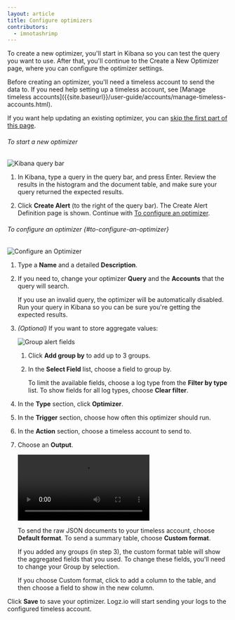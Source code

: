 ```yaml
---
layout: article
title: Configure optimizers
contributors:
  - imnotashrimp
---
```


To create a new optimizer, you'll start in Kibana so you can test the query you want to use. After that, you'll continue to the Create a New Optimizer page, where you can configure the optimizer settings.

<div class="info-box note">
  Before creating an optimizer, you'll need a timeless account to send the data to. If you need help setting up a timeless account, see [Manage timeless accounts]({{site.baseurl}}/user-guide/accounts/manage-timeless-accounts.html).
</div>

If you want help updating an existing optimizer, you can [skip the first part of this page](#to-configure-an-optimizer).

###### To start a new optimizer

![Kibana query bar]({{site.baseurl}}/images/kibana/kibana--query-bar.png)

1. In Kibana, type a query in the query bar, and press Enter. Review the results in the histogram and the document table, and make sure your query returned the expected results.

2. Click **Create Alert** (to the right of the query bar). The Create Alert Definition page is shown. Continue with [To configure an optimizer](#to-configure-an-optimizer).

###### To configure an optimizer {#to-configure-an-optimizer}

![Configure an Optimizer]({{site.baseurl}}/images/alerts/alerts--configure-alert.png)

1. Type a **Name** and a detailed **Description**. 

2. If you need to, change your optimizer **Query** and the **Accounts** that the query will search.

    <div class="info-box gotcha">
      If you use an invalid query, the optimizer will be automatically disabled. Run your query in Kibana so you can be sure you're getting the expected results.
    </div>

3. _(Optional)_ If you want to store aggregate values:

    ![Group alert fields]({{site.baseurl}}/images/alerts/alerts--group-by.png)
    
    1. Click **Add group by** to add up to 3 groups.

    2. In the **Select Field** list, choose a field to group by. 
    
        To limit the available fields, choose a log type from the **Filter by type** list. To show fields for all log types, choose **Clear filter**.

4. In the **Type** section, click **Optimizer**.

5. In the **Trigger** section, choose how often this optimizer should run.

6. In the **Action** section, choose a timeless account to send to.

6. Choose an **Output**.

    <video autoplay loop>
        <source src="{{site.baseurl}}/videos/alerts/alerts--custom-format.mp4" type="video/mp4" />
    </video>

    To send the raw JSON documents to your timeless account, choose **Default format**. To send a summary table, choose **Custom format**.

    <div class="info-box note">
      If you added any groups (in step 3), the custom format table will show the aggregated fields that you used. To change these fields, you'll need to change your Group by selection.
    </div>

    If you choose Custom format, click <i class="li li-plus"></i> to add a column to the table, and then choose a field to show in the new column.

Click **Save** to save your optimizer. Logz.io will start sending your logs to the configured timeless account.